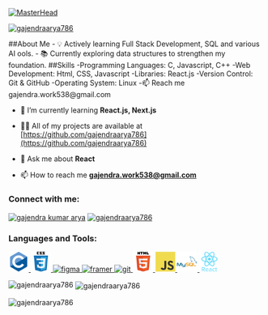 [![MasterHead](https://github.com/gajendraarya786/gajendraarya786/blob/main/Banner.png)](https://github.com/gajendraarya786)

<p align="left"> <a href="https://github.com/ryo-ma/github-profile-trophy"><img src="https://github-profile-trophy.vercel.app/?username=gajendraarya786" alt="gajendraarya786" /></a> </p>
##About Me
       -	💡 Actively learning Full Stack Development, SQL and various AI ools.
       -  📚 Currently exploring data structures to strengthen my foundation.
##Skills             
       -Programming Languages: C, Javascript, C++
       -Web Development: Html, CSS, Javascript 
       -Libraries: React.js
       -Version Control: Git & GitHub
       -Operating System: Linux
       -📫 Reach me gajendra.work538@gmail.com

- 🌱 I’m currently learning **React.js, Next.js**

- 👨‍💻 All of my projects are available at [https://github.com/gajendraarya786](https://github.com/gajendraarya786)

- 💬 Ask me about **React**

- 📫 How to reach me **gajendra.work538@gmail.com**

<h3 align="left">Connect with me:</h3>
<p align="left">
<a href="https://linkedin.com/in/gajendra kumar arya" target="blank"><img align="center" src="https://raw.githubusercontent.com/rahuldkjain/github-profile-readme-generator/master/src/images/icons/Social/linked-in-alt.svg" alt="gajendra kumar arya" height="30" width="40" /></a>
<a href="https://instagram.com/gajendraarya786" target="blank"><img align="center" src="https://raw.githubusercontent.com/rahuldkjain/github-profile-readme-generator/master/src/images/icons/Social/instagram.svg" alt="gajendraarya786" height="30" width="40" /></a>
</p>

<h3 align="left">Languages and Tools:</h3>
<p align="left"> <a href="https://www.cprogramming.com/" target="_blank" rel="noreferrer"> <img src="https://raw.githubusercontent.com/devicons/devicon/master/icons/c/c-original.svg" alt="c" width="40" height="40"/> </a> <a href="https://www.w3schools.com/css/" target="_blank" rel="noreferrer"> <img src="https://raw.githubusercontent.com/devicons/devicon/master/icons/css3/css3-original-wordmark.svg" alt="css3" width="40" height="40"/> </a> <a href="https://www.figma.com/" target="_blank" rel="noreferrer"> <img src="https://www.vectorlogo.zone/logos/figma/figma-icon.svg" alt="figma" width="40" height="40"/> </a> <a href="https://www.framer.com/" target="_blank" rel="noreferrer"> <img src="https://www.vectorlogo.zone/logos/framer/framer-icon.svg" alt="framer" width="40" height="40"/> </a> <a href="https://git-scm.com/" target="_blank" rel="noreferrer"> <img src="https://www.vectorlogo.zone/logos/git-scm/git-scm-icon.svg" alt="git" width="40" height="40"/> </a> <a href="https://www.w3.org/html/" target="_blank" rel="noreferrer"> <img src="https://raw.githubusercontent.com/devicons/devicon/master/icons/html5/html5-original-wordmark.svg" alt="html5" width="40" height="40"/> </a> <a href="https://developer.mozilla.org/en-US/docs/Web/JavaScript" target="_blank" rel="noreferrer"> <img src="https://raw.githubusercontent.com/devicons/devicon/master/icons/javascript/javascript-original.svg" alt="javascript" width="40" height="40"/> </a> <a href="https://www.mysql.com/" target="_blank" rel="noreferrer"> <img src="https://raw.githubusercontent.com/devicons/devicon/master/icons/mysql/mysql-original-wordmark.svg" alt="mysql" width="40" height="40"/> </a> <a href="https://reactjs.org/" target="_blank" rel="noreferrer"> <img src="https://raw.githubusercontent.com/devicons/devicon/master/icons/react/react-original-wordmark.svg" alt="react" width="40" height="40"/> </a> </p>

<p><img align="left" src="https://github-readme-stats.vercel.app/api/top-langs?username=gajendraarya786&show_icons=true&locale=en&layout=compact" alt="gajendraarya786" /></p>

<p>&nbsp;<img align="center" src="https://github-readme-stats.vercel.app/api?username=gajendraarya786&show_icons=true&locale=en" alt="gajendraarya786" /></p>

<p><img align="center" src="https://github-readme-streak-stats.herokuapp.com/?user=gajendraarya786&" alt="gajendraarya786" /></p>

